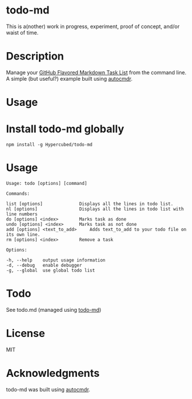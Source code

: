 todo-md
======

This is a(nother) work in progress, experiment, proof of concept, and/or waist of time.

# Description

Manage your [GitHub Flavored Markdown Task List](https://github.com/blog/1375-task-lists-in-gfm-issues-pulls-comments) from the command line.  A simple (but useful?) example built using [autocmdr](https://github.com/Hypercubed/autocmdr).

# Usage

# Install todo-md globally


	npm install -g Hypercubed/todo-md


# Usage

	Usage: todo [options] [command]

	Commands:

    list [options]         		Displays all the lines in todo list.
    nl [options]           		Displays all the lines in todo list with line numbers
    do [options] <index>   		Marks task as done
    undo [options] <index> 		Marks task as not done
    add [options] <text_to_add> 	Adds text_to_add to your todo file on its own line.
    rm [options] <index>   		Remove a task

	Options:

    -h, --help    output usage information
    -d, --debug   enable debugger
    -g, --global  use global todo list

# Todo

See todo.md (managed using [todo-md](https://github.com/Hypercubed/todo-md))

# License

  MIT

# Acknowledgments

todo-md was built using [autocmdr](https://github.com/Hypercubed/autocmdr).

